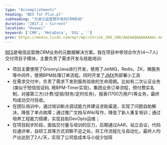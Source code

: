 ```yaml
---
type: "Accomplishments"
heading: "BES for Plus.pl"
subheading: "为波兰运营商开发的CRM系统"
duration: "2017.2 – Current"
location: "Huawei"
keyword: ['CRM', 'MetaData', 'DSL', '']
prev: https://media.licdn.com/mpr/mpr/shrink_200_200/AAEAAQAAAAAAAAc-AAAAJDM1Njg3YWYzLWY4ODEtNDhmMy1hYWQ2LTA2ZjE4Mjk2ZDM2YQ.png
---
```


[BES](http://www.huawei.com/minisite/huaweiconnect2016/en/bes/)是电信运营商CRM业务的元数据解决方案。我在项目中带领合作方(4～7人)交付项目子模块，主要负责了需求开发与技能培训:
* 项目主要使用了Groovy/Java进行开发，使用了JetMQ，Redis，ZK，微服务等中间件，使用BPM处理订单流程。同时开发了[JMX](http://www.jianshu.com/p/a43f2990a29e)热部署小工具
* 在需求交付中，负责了需求下发到服务验收的生命周期。比如有二次认证业务(类似于短信验证码, 用BPM-Timer实现)，集团业务订单流程，预付费实名制，对接第三方(计费/促销/财务/定时任务)，报表(1700万用户)等业务，最终均成功交付验收。
* 在团队培训中，通过培训断点调试能力并建设求助渠道，实现了问题自助解决，降低了单点故障；通过推广文档与Wiki写作，降低了新人重复培训；通过培养工程能力搭建，实现自助DevOpts运维；
* 在项目起步阶段，面临交付量与培训的压力，后期通过AAR，站立会议，代码拉通评审，自研工具等方式洞察不足之处，将工作流程化与自动化，最终人均产出达到了2人/天，实现了公司低成本与小组少加班
